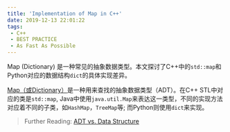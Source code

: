 ```yaml
---
title: 'Implementation of Map in C++'
date: 2019-12-13 22:01:22
tags:
 - C++
 - BEST PRACTICE
 - As Fast As Possible
---
```


<!-- # Implementation of Map in C++ -->

Map (Dictionary) 是一种常见的抽象数据类型。本文探讨了C++中的`std::map`和Python对应的数据结构`dict`的具体实现差异。

<!--more-->

[Map（或Dictionary）](https://www.quora.com/What-is-a-map-data-structure-How-does-it-store-data)是一种用来查找的抽象数据类型（ADT）。在C++ STL中对应的类是`std::map`, Java中使用`java.util.Map`来表达这一类型，不同的实现方法对应着不同的子类，如`HashMap`，`TreeMap`等; 而Python则使用`dict`来实现。

> Further Reading: [ADT vs. Data Structure](https://softwareengineering.stackexchange.com/questions/148747/abstract-data-type-and-data-structure)




